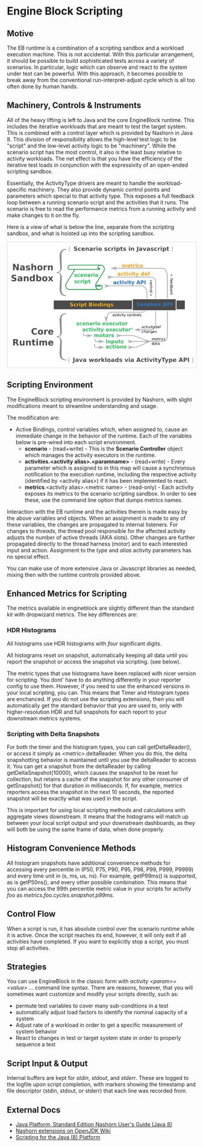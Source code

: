 # Engine Block Scripting

## Motive

The EB runtime is a combination of a scripting sandbox and a workload execution machine. This is not accidental. With this particular arrangement, it should be possible to build sophisticated tests across a variety of scenarios. In particular, logic which can observe and react to the system under test can be powerful. With this approach, it becomes possible to break away from the conventional run-interpret-adjust cycle which is all too often done by human hands.

## Machinery, Controls & Instruments

All of the heavy lifting is left to Java and the core EngineBlock runtime. This includes the iterative workloads that are meant to test the target system. This is combined with a control layer which is provided by Nashorn in Java 8. This division of responsibility allows the high-level test logic to be "script" and the low-level activity logic to be "machinery".  While the scenario script has the most control, it also is the least busy relative to activity workloads. The net effect is that you have the efficiency of the iterative test loads in conjunction with the expressivity of an open-ended scripting sandbox.

Essentially, the ActivityType drivers are meant to handle the workload-specific machinery. They also provide dynamic control points and parameters which special to that activity type. This exposes a full feedback loop between a running scenario script and the activities that it runs. The scenario is free to read the performance metrics from a running activity and make changes to it on the fly.

Here is a view of what is below the line, separate from the scripting sandbox, and what is hoisted up into the scripting sandbox.

![ScriptingEngine](diagrams/artandmachinery.png)

## Scripting Environment

The EngineBlock scripting environment is provided by Nashorn, with slight modifications meant to streamline understanding and usage.

The modification are:

- Active Bindings, control variables which, when assigned to, cause an immediate change in the behavior of the runtime. Each of the variables below is pre-wired into each script environment.
  - __scenario__ - (read+write) - This is the __Scenario Controller__ object which manages the activity executors in the runtime.
  - __activities.&lt;activity alias&gt;.&lt;paramname&gt;__ - (read+write) - Every parameter which is assigned to in this map will cause a synchronous notification to the execution runtime, including the respective activity (identified by &lt;activity alias&gt;) if it has been implemented to react.
  - __metrics__.&lt;activity alias&gt;.&lt;metric name&gt; - (read-only) - Each activity exposes its metrics to the scenario scripting sandbox. In order to see these, use the command line option that dumps metrics names.

Interaction with the EB runtime and the activities therein is made easy by the above variables and objects. When an assignment is made to any of these variables, the changes are propagated to internal listeners. For changes to _threads_, the thread pool responsible for the affected activity adjusts the number of active threads (AKA slots). Other changes are further propagated directly to the thread harness (motor) and to each interested input and action. Assignment to the _type_ and _alias_ activity parameters has no special effect.

You can make use of more extensive Java or Javascript libraries as needed, mixing then with the runtime controls provided above.

## Enhanced Metrics for Scripting

The metrics available in engineblock are slightly different than the standard kit with dropwizard metrics. The key differences are:

### HDR Histograms

All histograms use HDR histograms with *four* significant digits.

All histograms reset on snapshot, automatically keeping all data until you report the snapshot or access the snapshot via scripting. (see below).

The metric types that use histograms have been replaced with nicer version for scripting. You dont' have to do anything differently in your reporter config to use them. However, if you need to use the enhanced versions in your local scripting, you can. This means that Timer and Histogram types are enchanced. If you do not use the scripting extensions, then you will automatically get the standard behavior that you are used to, only with higher-resolution HDR and full snapshots for each report to your downstream metrics systems.

### Scripting with Delta Snapshots

For both the timer and the histogram types, you can call
getDeltaReader(), or access it simply as &lt;metric&gt;.deltaReader. When you do this, the delta snapshotting behavior is maintained until you use the deltaReader to access it. You can get a snapshot from the deltaReader by calling getDeltaSnapshot(10000), which causes the snapshot to be reset for collection, but retains a cache of the snapshot for any other consumer of getSnapshot() for that duration in milliseconds. If, for example, metrics reporters access the snapshot in the next 10 seconds, the reported snapshot will be exactly what was used in the script. 

This is important for using local scripting methods and calculations with aggregate views downstream. It means that the histograms will match up between your local script output and your downstream dashboards, as they will both be using the same frame of data, when done properly.

## Histogram Convenience Methods

All histogram snapshots have additional convenience methods for accessing every percentile in (P50, P75, P90, P95, P98, P99, P999, P9999) and every time unit in (s, ms, us, ns). For example, getP99ms() is supported, as is getP50ns(), and every other possible combination. This means that you can access the 99th percentile metric value in your scripts for activity _foo_ as _metrics.foo.cycles.snapshot.p99ms_.

## Control Flow

When a script is run, it has absolute control over the scenario runtime while it is active. Once the script reaches its end, however, it will only exit if all activities have completed. If you want to explicitly stop a script, you must stop all activities.

## Strategies

You can use EngineBlock in the classic form with _activity &lt;param&gt;=&lt;value&gt; ..._ command line syntax. There are reasons, however, that you will sometimes want customize and modify your scripts directly, such as:

- permute test variables to cover many sub-conditions in a test
- automatically adjust load factors to identify the nominal capacity of a system
- Adjust rate of a workload in order to get a specific measurement of system behavior
- React to changes in test or target system state in order to properly sequence a test

## Script Input & Output

Internal buffers are kept for _stdin_, _stdout_, and _stderr_. These are logged to the logfile upon script completion, with markers showing the timestamp and file descriptor (stdin, stdout, or stderr) that each line was recorded from.

## External Docs
- [Java Platform, Standard Edition Nashorn User's Guide (Java 8)](https://docs.oracle.com/javase/8/docs/technotes/guides/scripting/nashorn/api.html)
- [Nashorn extensions on OpenJDK Wiki](https://wiki.openjdk.java.net/display/Nashorn/Nashorn+extensions)
- [Scripting for the Java (8) Platform](http://docs.oracle.com/javase/8/docs/technotes/guides/scripting/)
